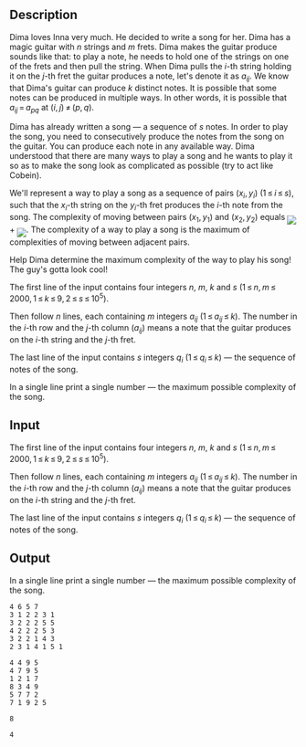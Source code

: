 ## Description

<div><p>Dima loves Inna very much. He decided to write a song for her. Dima has a magic guitar with <span class="tex-span"><i>n</i></span> strings and <span class="tex-span"><i>m</i></span> frets. Dima makes the guitar produce sounds like that: to play a note, he needs to hold one of the strings on one of the frets and then pull the string. When Dima pulls the <span class="tex-span"><i>i</i></span>-th string holding it on the <span class="tex-span"><i>j</i></span>-th fret the guitar produces a note, let's denote it as <span class="tex-span"><i>a</i><sub class="lower-index"><i>ij</i></sub></span>. We know that Dima's guitar can produce <span class="tex-span"><i>k</i></span> distinct notes. It is possible that some notes can be produced in multiple ways. In other words, it is possible that <span class="tex-span"><i>a</i><sub class="lower-index"><i>ij</i></sub> = <i>a</i><sub class="lower-index"><i>pq</i></sub></span> at <span class="tex-span">(<i>i</i>, <i>j</i>) ≠ (<i>p</i>, <i>q</i>)</span>.</p><p>Dima has already written a song — a sequence of <span class="tex-span"><i>s</i></span> notes. In order to play the song, you need to consecutively produce the notes from the song on the guitar. You can produce each note in any available way. Dima understood that there are many ways to play a song and he wants to play it so as to make the song look as complicated as possible (try to act like Cobein).</p><p>We'll represent a way to play a song as a sequence of pairs <span class="tex-span">(<i>x</i><sub class="lower-index"><i>i</i></sub>, <i>y</i><sub class="lower-index"><i>i</i></sub>)</span> <span class="tex-span">(1 ≤ <i>i</i> ≤ <i>s</i>)</span>, such that the <span class="tex-span"><i>x</i><sub class="lower-index"><i>i</i></sub></span>-th string on the <span class="tex-span"><i>y</i><sub class="lower-index"><i>i</i></sub></span>-th fret produces the <span class="tex-span"><i>i</i></span>-th note from the song. The complexity of moving between pairs <span class="tex-span">(<i>x</i><sub class="lower-index">1</sub>, <i>y</i><sub class="lower-index">1</sub>)</span> and <span class="tex-span">(<i>x</i><sub class="lower-index">2</sub>, <i>y</i><sub class="lower-index">2</sub>)</span> equals <img align="middle" class="tex-formula" src="file://kGiesBbe.png" style="max-width: 100.0%;max-height: 100.0%;"> + <img align="middle" class="tex-formula" src="file://S25FPZmv.png" style="max-width: 100.0%;max-height: 100.0%;">. The complexity of a way to play a song is the maximum of complexities of moving between adjacent pairs.</p><p>Help Dima determine the maximum complexity of the way to play his song! The guy's gotta look cool!</p></div><div class="input-specification"><p>The first line of the input contains four integers <span class="tex-span"><i>n</i></span>, <span class="tex-span"><i>m</i></span>, <span class="tex-span"><i>k</i></span> and <span class="tex-span"><i>s</i></span> <span class="tex-span">(1 ≤ <i>n</i>, <i>m</i> ≤ 2000, 1 ≤ <i>k</i> ≤ 9, 2 ≤ <i>s</i> ≤ 10<sup class="upper-index">5</sup>)</span>. </p><p>Then follow <span class="tex-span"><i>n</i></span> lines, each containing <span class="tex-span"><i>m</i></span> integers <span class="tex-span"><i>a</i><sub class="lower-index"><i>ij</i></sub></span> <span class="tex-span">(1 ≤ <i>a</i><sub class="lower-index"><i>ij</i></sub> ≤ <i>k</i>)</span>. The number in the <span class="tex-span"><i>i</i></span>-th row and the <span class="tex-span"><i>j</i></span>-th column (<span class="tex-span"><i>a</i><sub class="lower-index"><i>ij</i></sub></span>) means a note that the guitar produces on the <span class="tex-span"><i>i</i></span>-th string and the <span class="tex-span"><i>j</i></span>-th fret.</p><p>The last line of the input contains <span class="tex-span"><i>s</i></span> integers <span class="tex-span"><i>q</i><sub class="lower-index"><i>i</i></sub></span> <span class="tex-span">(1 ≤ <i>q</i><sub class="lower-index"><i>i</i></sub> ≤ <i>k</i>)</span> — the sequence of notes of the song.</p></div><div class="output-specification"><p>In a single line print a single number — the maximum possible complexity of the song.</p></div>

## Input

<p>The first line of the input contains four integers <span class="tex-span"><i>n</i></span>, <span class="tex-span"><i>m</i></span>, <span class="tex-span"><i>k</i></span> and <span class="tex-span"><i>s</i></span> <span class="tex-span">(1 ≤ <i>n</i>, <i>m</i> ≤ 2000, 1 ≤ <i>k</i> ≤ 9, 2 ≤ <i>s</i> ≤ 10<sup class="upper-index">5</sup>)</span>. </p><p>Then follow <span class="tex-span"><i>n</i></span> lines, each containing <span class="tex-span"><i>m</i></span> integers <span class="tex-span"><i>a</i><sub class="lower-index"><i>ij</i></sub></span> <span class="tex-span">(1 ≤ <i>a</i><sub class="lower-index"><i>ij</i></sub> ≤ <i>k</i>)</span>. The number in the <span class="tex-span"><i>i</i></span>-th row and the <span class="tex-span"><i>j</i></span>-th column (<span class="tex-span"><i>a</i><sub class="lower-index"><i>ij</i></sub></span>) means a note that the guitar produces on the <span class="tex-span"><i>i</i></span>-th string and the <span class="tex-span"><i>j</i></span>-th fret.</p><p>The last line of the input contains <span class="tex-span"><i>s</i></span> integers <span class="tex-span"><i>q</i><sub class="lower-index"><i>i</i></sub></span> <span class="tex-span">(1 ≤ <i>q</i><sub class="lower-index"><i>i</i></sub> ≤ <i>k</i>)</span> — the sequence of notes of the song.</p>

## Output

<p>In a single line print a single number — the maximum possible complexity of the song.</p>





```input1
4 6 5 7
3 1 2 2 3 1
3 2 2 2 5 5
4 2 2 2 5 3
3 2 2 1 4 3
2 3 1 4 1 5 1

```




```input2
4 4 9 5
4 7 9 5
1 2 1 7
8 3 4 9
5 7 7 2
7 1 9 2 5

```




```output1
8

```




```output2
4

```


